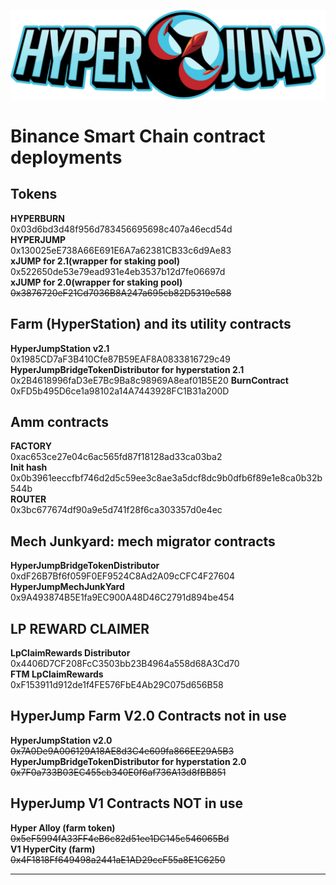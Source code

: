 ![HyperJump Logo](images/hyperjump-logo.svg)

# Binance Smart Chain contract deployments

## Tokens

**HYPERBURN**\
0x03d6bd3d48f956d783456695698c407a46ecd54d    
**HYPERJUMP**    
0x130025eE738A66E691E6A7a62381CB33c6d9Ae83   
**xJUMP for 2.1(wrapper for staking pool)**   
0x522650de53e79ead931e4eb3537b12d7fe06697d   
**xJUMP for 2.0(wrapper for staking pool)**\
~~0x3876720eF21Cd7036B8A247a695cb82D5319e588~~

## Farm (HyperStation) and its utility contracts

**HyperJumpStation v2.1**\
0x1985CD7aF3B410Cfe87B59EAF8A0833816729c49\
**HyperJumpBridgeTokenDistributor for hyperstation 2.1**\
0x2B4618996faD3eE7Bc9Ba8c98969A8eaf01B5E20
**BurnContract**\
0xFD5b495D6ce1a98102a14A7443928FC1B31a200D

## Amm contracts

**FACTORY**\
0xac653ce27e04c6ac565fd87f18128ad33ca03ba2\
**Init hash**\
0x0b3961eeccfbf746d2d5c59ee3c8ae3a5dcf8dc9b0dfb6f89e1e8ca0b32b544b\
**ROUTER** \
0x3bc677674df90a9e5d741f28f6ca303357d0e4ec

## Mech Junkyard: mech migrator contracts

**HyperJumpBridgeTokenDistributor**\
0xdF26B7Bf6f059F0EF9524C8Ad2A09cCFC4F27604\
**HyperJumpMechJunkYard**\
0x9A493874B5E1fa9EC900A48D46C2791d894be454   

## LP REWARD CLAIMER

**LpClaimRewards Distributor**\
0x4406D7CF208FcC3503bb23B4964a558d68A3Cd70\
**FTM LpClaimRewards**\
0xF153911d912de1f4FE576FbE4Ab29C075d656B58

## HyperJump Farm V2.0 Contracts not in use

**HyperJumpStation v2.0**\
~~0x7A0De9A006129A18AE8d3C4e609fa866EE29A5B3~~\
**HyperJumpBridgeTokenDistributor for hyperstation 2.0**\
~~0x7F0a733B03EC455cb340E0f6af736A13d8fBB851~~

## HyperJump V1 Contracts NOT in use

**Hyper Alloy (farm token)**\
~~0x5eF5994fA33FF4eB6c82d51ee1DC145c546065Bd~~\
**V1 HyperCity (farm)**\
~~0x4F1818Ff649498a2441aE1AD29ccF55a8E1C6250~~

---
